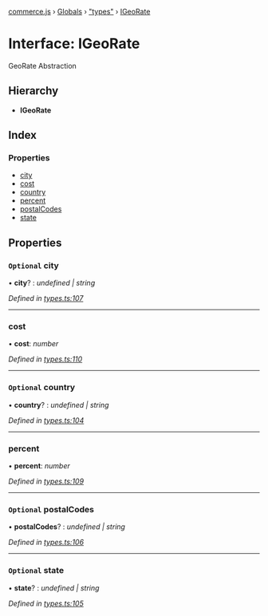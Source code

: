 [commerce.js](../README.md) › [Globals](../globals.md) › ["types"](../modules/_types_.md) › [IGeoRate](_types_.igeorate.md)

# Interface: IGeoRate

GeoRate Abstraction

## Hierarchy

* **IGeoRate**

## Index

### Properties

* [city](_types_.igeorate.md#optional-city)
* [cost](_types_.igeorate.md#cost)
* [country](_types_.igeorate.md#optional-country)
* [percent](_types_.igeorate.md#percent)
* [postalCodes](_types_.igeorate.md#optional-postalcodes)
* [state](_types_.igeorate.md#optional-state)

## Properties

### `Optional` city

• **city**? : *undefined | string*

*Defined in [types.ts:107](https://github.com/shopjs/commerce.js/blob/54ea778/src/types.ts#L107)*

___

###  cost

• **cost**: *number*

*Defined in [types.ts:110](https://github.com/shopjs/commerce.js/blob/54ea778/src/types.ts#L110)*

___

### `Optional` country

• **country**? : *undefined | string*

*Defined in [types.ts:104](https://github.com/shopjs/commerce.js/blob/54ea778/src/types.ts#L104)*

___

###  percent

• **percent**: *number*

*Defined in [types.ts:109](https://github.com/shopjs/commerce.js/blob/54ea778/src/types.ts#L109)*

___

### `Optional` postalCodes

• **postalCodes**? : *undefined | string*

*Defined in [types.ts:106](https://github.com/shopjs/commerce.js/blob/54ea778/src/types.ts#L106)*

___

### `Optional` state

• **state**? : *undefined | string*

*Defined in [types.ts:105](https://github.com/shopjs/commerce.js/blob/54ea778/src/types.ts#L105)*
